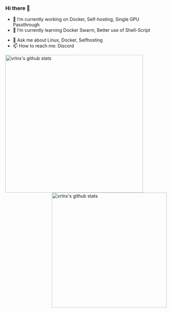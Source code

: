 ### Hi there 👋

<!--
**Stetsed/Stetsed** is a ✨ _special_ ✨ repository because its `README.md` (this file) appears on your GitHub profile.

Here are some ideas to get you started:
-->
- 🔭 I’m currently working on Docker, Self-hosting, Single GPU Passthrough
- 🌱 I’m currently learning Docker Swarm, Better use of Shell-Script
<!--
- 👯 I’m looking to collaborate on ...
- 🤔 I’m looking for help with ...
-->
- 💬 Ask me about Linux, Docker, Selfhosting
- 📫 How to reach me: Discord
<!--
- 😄 Pronouns: ...
- ⚡ Fun fact: ...
-->

<img align="left" width="430" height="auto" alt="vrlnx's github stats" src="https://github-readme-stats.vercel.app/api?username=stetsed&hide_border=true&title_color=0ff54c&icon_color=0ff54c&text_color=c9d1d9&bg_color=0d1117&show_icons=true;count_private=true&amp;include_all_commits=true">

<img align="right" width="359" height="auto" alt="vrlnx's github stats" src="https://github-readme-stats.vercel.app/api/top-langs/?username=stetsed&hide_border=true&title_color=0ff54c&icon_color=0ff54c&text_color=c9d1d9&bg_color=0d1117&layout=compact&amp;show_icons=true&amp;">
